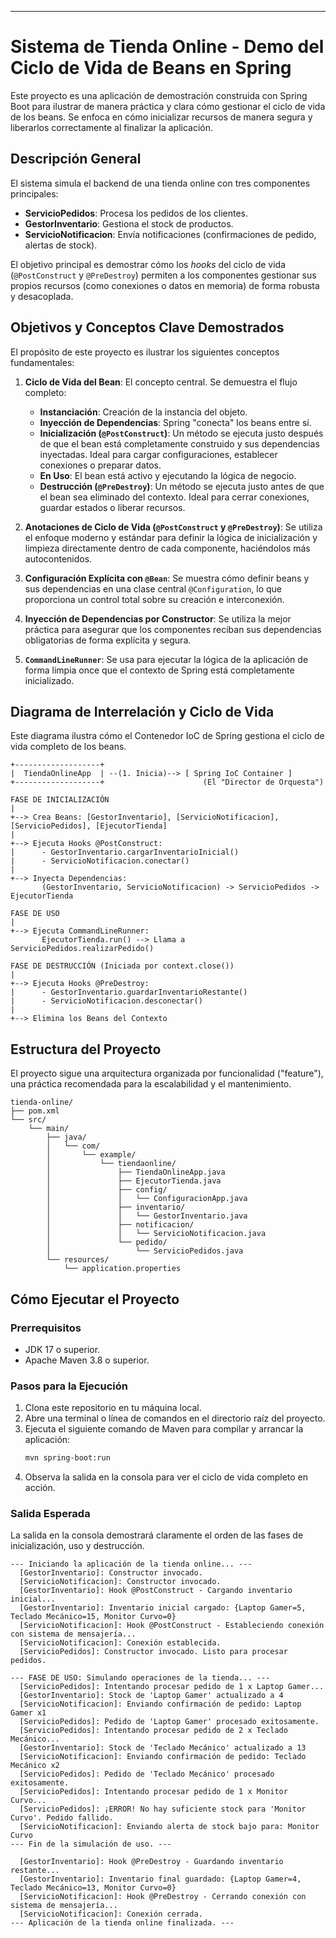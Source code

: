 
-----

# Sistema de Tienda Online - Demo del Ciclo de Vida de Beans en Spring

Este proyecto es una aplicación de demostración construida con Spring Boot para ilustrar de manera práctica y clara cómo gestionar el ciclo de vida de los beans. Se enfoca en cómo inicializar recursos de manera segura y liberarlos correctamente al finalizar la aplicación.

## Descripción General

El sistema simula el backend de una tienda online con tres componentes principales:

* **ServicioPedidos**: Procesa los pedidos de los clientes.
* **GestorInventario**: Gestiona el stock de productos.
* **ServicioNotificacion**: Envía notificaciones (confirmaciones de pedido, alertas de stock).

El objetivo principal es demostrar cómo los *hooks* del ciclo de vida (`@PostConstruct` y `@PreDestroy`) permiten a los componentes gestionar sus propios recursos (como conexiones o datos en memoria) de forma robusta y desacoplada.

## Objetivos y Conceptos Clave Demostrados

El propósito de este proyecto es ilustrar los siguientes conceptos fundamentales:

1.  **Ciclo de Vida del Bean**: El concepto central. Se demuestra el flujo completo:

    * **Instanciación**: Creación de la instancia del objeto.
    * **Inyección de Dependencias**: Spring "conecta" los beans entre sí.
    * **Inicialización (`@PostConstruct`)**: Un método se ejecuta justo después de que el bean está completamente construido y sus dependencias inyectadas. Ideal para cargar configuraciones, establecer conexiones o preparar datos.
    * **En Uso**: El bean está activo y ejecutando la lógica de negocio.
    * **Destrucción (`@PreDestroy`)**: Un método se ejecuta justo antes de que el bean sea eliminado del contexto. Ideal para cerrar conexiones, guardar estados o liberar recursos.

2.  **Anotaciones de Ciclo de Vida (`@PostConstruct` y `@PreDestroy`)**: Se utiliza el enfoque moderno y estándar para definir la lógica de inicialización y limpieza directamente dentro de cada componente, haciéndolos más autocontenidos.

3.  **Configuración Explícita con `@Bean`**: Se muestra cómo definir beans y sus dependencias en una clase central `@Configuration`, lo que proporciona un control total sobre su creación e interconexión.

4.  **Inyección de Dependencias por Constructor**: Se utiliza la mejor práctica para asegurar que los componentes reciban sus dependencias obligatorias de forma explícita y segura.

5.  **`CommandLineRunner`**: Se usa para ejecutar la lógica de la aplicación de forma limpia once que el contexto de Spring está completamente inicializado.

## Diagrama de Interrelación y Ciclo de Vida

Este diagrama ilustra cómo el Contenedor IoC de Spring gestiona el ciclo de vida completo de los beans.

```
+-------------------+
|  TiendaOnlineApp  | --(1. Inicia)--> [ Spring IoC Container ]
+-------------------+                      (El "Director de Orquesta")

FASE DE INICIALIZACIÓN
|
+--> Crea Beans: [GestorInventario], [ServicioNotificacion], [ServicioPedidos], [EjecutorTienda]
|
+--> Ejecuta Hooks @PostConstruct:
|      - GestorInventario.cargarInventarioInicial()
|      - ServicioNotificacion.conectar()
|
+--> Inyecta Dependencias:
       (GestorInventario, ServicioNotificacion) -> ServicioPedidos -> EjecutorTienda

FASE DE USO
|
+--> Ejecuta CommandLineRunner:
       EjecutorTienda.run() --> Llama a ServicioPedidos.realizarPedido()

FASE DE DESTRUCCIÓN (Iniciada por context.close())
|
+--> Ejecuta Hooks @PreDestroy:
|      - GestorInventario.guardarInventarioRestante()
|      - ServicioNotificacion.desconectar()
|
+--> Elimina los Beans del Contexto
```

## Estructura del Proyecto

El proyecto sigue una arquitectura organizada por funcionalidad ("feature"), una práctica recomendada para la escalabilidad y el mantenimiento.

```
tienda-online/
├── pom.xml
└── src/
    └── main/
        ├── java/
        │   └── com/
        │       └── example/
        │           └── tiendaonline/
        │               ├── TiendaOnlineApp.java
        │               ├── EjecutorTienda.java
        │               ├── config/
        │               │   └── ConfiguracionApp.java
        │               ├── inventario/
        │               │   └── GestorInventario.java
        │               ├── notificacion/
        │               │   └── ServicioNotificacion.java
        │               └── pedido/
        │                   └── ServicioPedidos.java
        └── resources/
            └── application.properties
```

## Cómo Ejecutar el Proyecto

### Prerrequisitos

* JDK 17 o superior.
* Apache Maven 3.8 o superior.

### Pasos para la Ejecución

1.  Clona este repositorio en tu máquina local.
2.  Abre una terminal o línea de comandos en el directorio raíz del proyecto.
3.  Ejecuta el siguiente comando de Maven para compilar y arrancar la aplicación:
    ```bash
    mvn spring-boot:run
    ```
4.  Observa la salida en la consola para ver el ciclo de vida completo en acción.

### Salida Esperada

La salida en la consola demostrará claramente el orden de las fases de inicialización, uso y destrucción.

```
--- Iniciando la aplicación de la tienda online... ---
  [GestorInventario]: Constructor invocado.
  [ServicioNotificacion]: Constructor invocado.
  [GestorInventario]: Hook @PostConstruct - Cargando inventario inicial...
  [GestorInventario]: Inventario inicial cargado: {Laptop Gamer=5, Teclado Mecánico=15, Monitor Curvo=0}
  [ServicioNotificacion]: Hook @PostConstruct - Estableciendo conexión con sistema de mensajería...
  [ServicioNotificacion]: Conexión establecida.
  [ServicioPedidos]: Constructor invocado. Listo para procesar pedidos.

--- FASE DE USO: Simulando operaciones de la tienda... ---
  [ServicioPedidos]: Intentando procesar pedido de 1 x Laptop Gamer...
  [GestorInventario]: Stock de 'Laptop Gamer' actualizado a 4
  [ServicioNotificacion]: Enviando confirmación de pedido: Laptop Gamer x1
  [ServicioPedidos]: Pedido de 'Laptop Gamer' procesado exitosamente.
  [ServicioPedidos]: Intentando procesar pedido de 2 x Teclado Mecánico...
  [GestorInventario]: Stock de 'Teclado Mecánico' actualizado a 13
  [ServicioNotificacion]: Enviando confirmación de pedido: Teclado Mecánico x2
  [ServicioPedidos]: Pedido de 'Teclado Mecánico' procesado exitosamente.
  [ServicioPedidos]: Intentando procesar pedido de 1 x Monitor Curvo...
  [ServicioPedidos]: ¡ERROR! No hay suficiente stock para 'Monitor Curvo'. Pedido fallido.
  [ServicioNotificacion]: Enviando alerta de stock bajo para: Monitor Curvo
--- Fin de la simulación de uso. ---

  [GestorInventario]: Hook @PreDestroy - Guardando inventario restante...
  [GestorInventario]: Inventario final guardado: {Laptop Gamer=4, Teclado Mecánico=13, Monitor Curvo=0}
  [ServicioNotificacion]: Hook @PreDestroy - Cerrando conexión con sistema de mensajería...
  [ServicioNotificacion]: Conexión cerrada.
--- Aplicación de la tienda online finalizada. ---
```